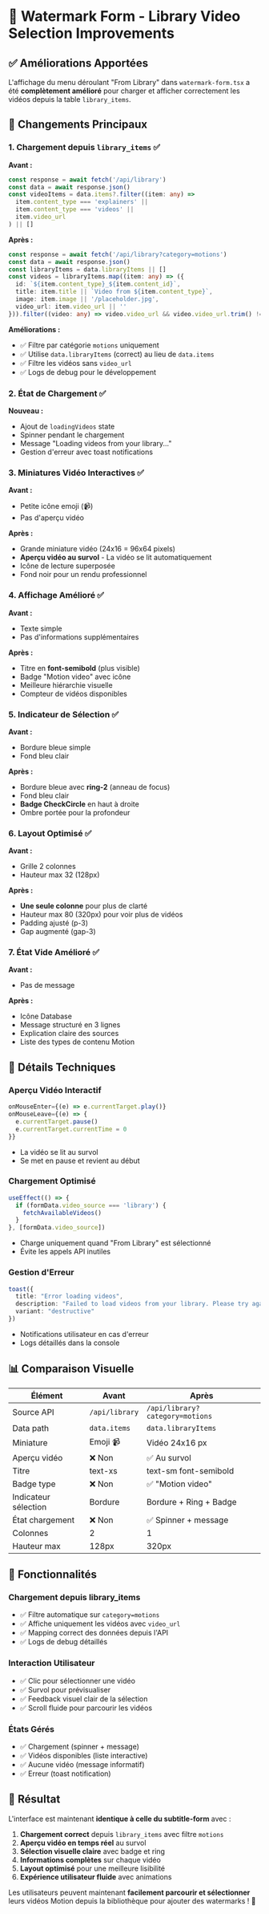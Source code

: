 # 🎨 Watermark Form - Library Video Selection Improvements

## ✅ **Améliorations Apportées**

L'affichage du menu déroulant "From Library" dans `watermark-form.tsx` a été **complètement amélioré** pour charger et afficher correctement les vidéos depuis la table `library_items`.

## 🎯 **Changements Principaux**

### 1. **Chargement depuis `library_items`** ✅
**Avant :**
```typescript
const response = await fetch('/api/library')
const data = await response.json()
const videoItems = data.items?.filter((item: any) => 
  item.content_type === 'explainers' || 
  item.content_type === 'videos' ||
  item.video_url
) || []
```

**Après :**
```typescript
const response = await fetch('/api/library?category=motions')
const data = await response.json()
const libraryItems = data.libraryItems || []
const videos = libraryItems.map((item: any) => ({
  id: `${item.content_type}_${item.content_id}`,
  title: item.title || `Video from ${item.content_type}`,
  image: item.image || '/placeholder.jpg',
  video_url: item.video_url || ''
})).filter((video: any) => video.video_url && video.video_url.trim() !== '')
```

**Améliorations :**
- ✅ Filtre par catégorie `motions` uniquement
- ✅ Utilise `data.libraryItems` (correct) au lieu de `data.items`
- ✅ Filtre les vidéos sans `video_url`
- ✅ Logs de debug pour le développement

### 2. **État de Chargement** ✅
**Nouveau :**
- Ajout de `loadingVideos` state
- Spinner pendant le chargement
- Message "Loading videos from your library..."
- Gestion d'erreur avec toast notifications

### 3. **Miniatures Vidéo Interactives** ✅
**Avant :**
- Petite icône emoji (📹)
- Pas d'aperçu vidéo

**Après :**
- Grande miniature vidéo (24x16 = 96x64 pixels)
- **Aperçu vidéo au survol** - La vidéo se lit automatiquement
- Icône de lecture superposée
- Fond noir pour un rendu professionnel

### 4. **Affichage Amélioré** ✅
**Avant :**
- Texte simple
- Pas d'informations supplémentaires

**Après :**
- Titre en **font-semibold** (plus visible)
- Badge "Motion video" avec icône
- Meilleure hiérarchie visuelle
- Compteur de vidéos disponibles

### 5. **Indicateur de Sélection** ✅
**Avant :**
- Bordure bleue simple
- Fond bleu clair

**Après :**
- Bordure bleue avec **ring-2** (anneau de focus)
- Fond bleu clair
- **Badge CheckCircle** en haut à droite
- Ombre portée pour la profondeur

### 6. **Layout Optimisé** ✅
**Avant :**
- Grille 2 colonnes
- Hauteur max 32 (128px)

**Après :**
- **Une seule colonne** pour plus de clarté
- Hauteur max 80 (320px) pour voir plus de vidéos
- Padding ajusté (p-3)
- Gap augmenté (gap-3)

### 7. **État Vide Amélioré** ✅
**Avant :**
- Pas de message

**Après :**
- Icône Database
- Message structuré en 3 lignes
- Explication claire des sources
- Liste des types de contenu Motion

## 🎨 **Détails Techniques**

### **Aperçu Vidéo Interactif**
```typescript
onMouseEnter={(e) => e.currentTarget.play()}
onMouseLeave={(e) => {
  e.currentTarget.pause()
  e.currentTarget.currentTime = 0
}}
```
- La vidéo se lit au survol
- Se met en pause et revient au début

### **Chargement Optimisé**
```typescript
useEffect(() => {
  if (formData.video_source === 'library') {
    fetchAvailableVideos()
  }
}, [formData.video_source])
```
- Charge uniquement quand "From Library" est sélectionné
- Évite les appels API inutiles

### **Gestion d'Erreur**
```typescript
toast({
  title: "Error loading videos",
  description: "Failed to load videos from your library. Please try again.",
  variant: "destructive"
})
```
- Notifications utilisateur en cas d'erreur
- Logs détaillés dans la console

## 📊 **Comparaison Visuelle**

| Élément | Avant | Après |
|---------|-------|-------|
| Source API | `/api/library` | `/api/library?category=motions` |
| Data path | `data.items` | `data.libraryItems` |
| Miniature | Emoji 📹 | Vidéo 24x16 px |
| Aperçu vidéo | ❌ Non | ✅ Au survol |
| Titre | text-xs | text-sm font-semibold |
| Badge type | ❌ Non | ✅ "Motion video" |
| Indicateur sélection | Bordure | Bordure + Ring + Badge |
| État chargement | ❌ Non | ✅ Spinner + message |
| Colonnes | 2 | 1 |
| Hauteur max | 128px | 320px |

## 🚀 **Fonctionnalités**

### **Chargement depuis library_items**
- ✅ Filtre automatique sur `category=motions`
- ✅ Affiche uniquement les vidéos avec `video_url`
- ✅ Mapping correct des données depuis l'API
- ✅ Logs de debug détaillés

### **Interaction Utilisateur**
- ✅ Clic pour sélectionner une vidéo
- ✅ Survol pour prévisualiser
- ✅ Feedback visuel clair de la sélection
- ✅ Scroll fluide pour parcourir les vidéos

### **États Gérés**
- ✅ Chargement (spinner + message)
- ✅ Vidéos disponibles (liste interactive)
- ✅ Aucune vidéo (message informatif)
- ✅ Erreur (toast notification)

## 🎉 **Résultat**

L'interface est maintenant **identique à celle du subtitle-form** avec :

1. **Chargement correct** depuis `library_items` avec filtre `motions`
2. **Aperçu vidéo en temps réel** au survol
3. **Sélection visuelle claire** avec badge et ring
4. **Informations complètes** sur chaque vidéo
5. **Layout optimisé** pour une meilleure lisibilité
6. **Expérience utilisateur fluide** avec animations

Les utilisateurs peuvent maintenant **facilement parcourir et sélectionner** leurs vidéos Motion depuis la bibliothèque pour ajouter des watermarks ! 🎨
